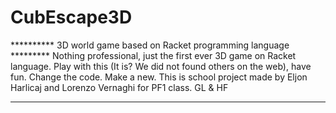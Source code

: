 # CubEscape3D
********** 3D world game based on Racket programming language *********
Nothing professional, just the first ever 3D game on Racket language.
Play with this (It is? We did not found others on the web), have fun. Change the code. Make a new.
This is school project made by Eljon Harlicaj and Lorenzo Vernaghi for
PF1 class.
GL & HF
***********************************************************************
